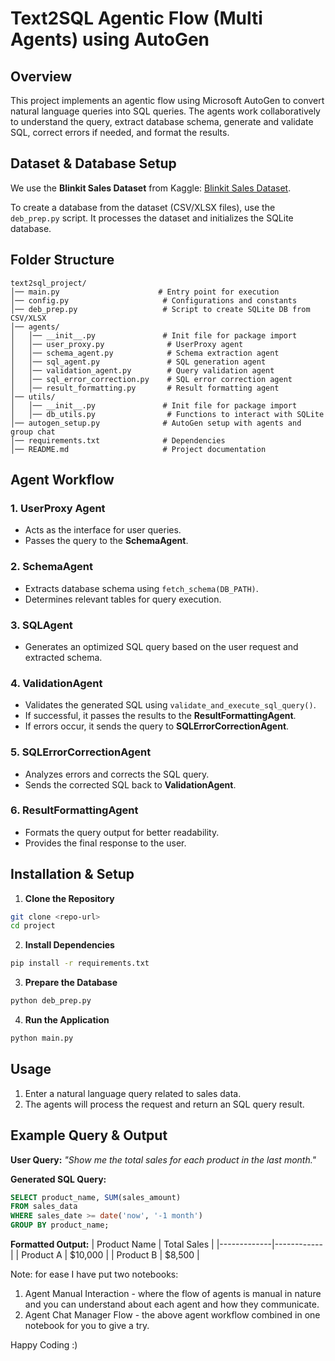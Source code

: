 # Text2SQL Agentic Flow (Multi Agents) using AutoGen

## Overview
This project implements an agentic flow using Microsoft AutoGen to convert natural language queries into SQL queries. The agents work collaboratively to understand the query, extract database schema, generate and validate SQL, correct errors if needed, and format the results.

## Dataset & Database Setup
We use the **Blinkit Sales Dataset** from Kaggle: [Blinkit Sales Dataset](https://www.kaggle.com/datasets/akxiit/blinkit-sales-dataset?resource=download).

To create a database from the dataset (CSV/XLSX files), use the `deb_prep.py` script. It processes the dataset and initializes the SQLite database.

## Folder Structure
```
text2sql_project/
│── main.py                      # Entry point for execution
│── config.py                     # Configurations and constants
│── deb_prep.py                   # Script to create SQLite DB from CSV/XLSX
│── agents/
│   │── __init__.py               # Init file for package import
│   │── user_proxy.py              # UserProxy agent
│   │── schema_agent.py            # Schema extraction agent
│   │── sql_agent.py               # SQL generation agent
│   │── validation_agent.py        # Query validation agent
│   │── sql_error_correction.py    # SQL error correction agent
│   │── result_formatting.py       # Result formatting agent
│── utils/
│   │── __init__.py               # Init file for package import
│   │── db_utils.py                # Functions to interact with SQLite
│── autogen_setup.py              # AutoGen setup with agents and group chat
│── requirements.txt              # Dependencies
│── README.md                     # Project documentation
```

## Agent Workflow
### **1. UserProxy Agent**
- Acts as the interface for user queries.
- Passes the query to the **SchemaAgent**.

### **2. SchemaAgent**
- Extracts database schema using `fetch_schema(DB_PATH)`.
- Determines relevant tables for query execution.

### **3. SQLAgent**
- Generates an optimized SQL query based on the user request and extracted schema.

### **4. ValidationAgent**
- Validates the generated SQL using `validate_and_execute_sql_query()`.
- If successful, it passes the results to the **ResultFormattingAgent**.
- If errors occur, it sends the query to **SQLErrorCorrectionAgent**.

### **5. SQLErrorCorrectionAgent**
- Analyzes errors and corrects the SQL query.
- Sends the corrected SQL back to **ValidationAgent**.

### **6. ResultFormattingAgent**
- Formats the query output for better readability.
- Provides the final response to the user.

## Installation & Setup
1. **Clone the Repository**
```bash
git clone <repo-url>
cd project
```
2. **Install Dependencies**
```bash
pip install -r requirements.txt
```
3. **Prepare the Database**
```bash
python deb_prep.py
```
4. **Run the Application**
```bash
python main.py
```

## Usage
1. Enter a natural language query related to sales data.
2. The agents will process the request and return an SQL query result.

## Example Query & Output
**User Query:** _"Show me the total sales for each product in the last month."_

**Generated SQL Query:**
```sql
SELECT product_name, SUM(sales_amount)
FROM sales_data
WHERE sales_date >= date('now', '-1 month')
GROUP BY product_name;
```

**Formatted Output:**
| Product Name | Total Sales |
|-------------|------------|
| Product A   | $10,000    |
| Product B   | $8,500     |


Note:
for ease I have put two notebooks:
1. Agent Manual Interaction - where the flow of agents is manual in nature and you can understand about each agent and how they communicate.
2. Agent Chat Manager Flow - the above agent workflow combined in one notebook for you to give a try.

Happy Coding :)

